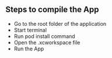 ## Steps to compile the App

- Go to the root folder of the application
- Start terminal
- Run pod install command
- Open the .xcworkspace file
- Run the App
